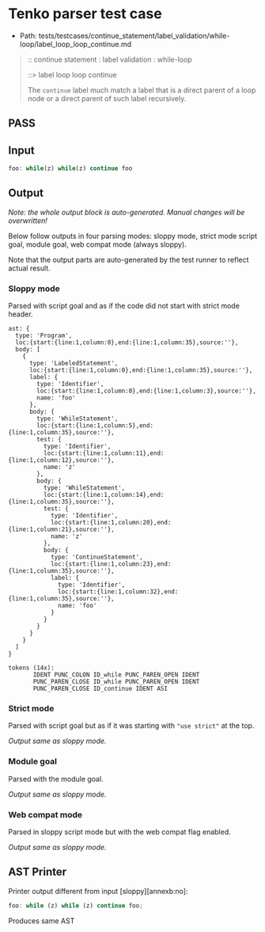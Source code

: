 # Tenko parser test case

- Path: tests/testcases/continue_statement/label_validation/while-loop/label_loop_loop_continue.md

> :: continue statement : label validation : while-loop
>
> ::> label loop loop continue
>
> The `continue` label much match a label that is a direct parent of a loop node or a direct parent of such label recursively.

## PASS

## Input

`````js
foo: while(z) while(z) continue foo
`````

## Output

_Note: the whole output block is auto-generated. Manual changes will be overwritten!_

Below follow outputs in four parsing modes: sloppy mode, strict mode script goal, module goal, web compat mode (always sloppy).

Note that the output parts are auto-generated by the test runner to reflect actual result.

### Sloppy mode

Parsed with script goal and as if the code did not start with strict mode header.

`````
ast: {
  type: 'Program',
  loc:{start:{line:1,column:0},end:{line:1,column:35},source:''},
  body: [
    {
      type: 'LabeledStatement',
      loc:{start:{line:1,column:0},end:{line:1,column:35},source:''},
      label: {
        type: 'Identifier',
        loc:{start:{line:1,column:0},end:{line:1,column:3},source:''},
        name: 'foo'
      },
      body: {
        type: 'WhileStatement',
        loc:{start:{line:1,column:5},end:{line:1,column:35},source:''},
        test: {
          type: 'Identifier',
          loc:{start:{line:1,column:11},end:{line:1,column:12},source:''},
          name: 'z'
        },
        body: {
          type: 'WhileStatement',
          loc:{start:{line:1,column:14},end:{line:1,column:35},source:''},
          test: {
            type: 'Identifier',
            loc:{start:{line:1,column:20},end:{line:1,column:21},source:''},
            name: 'z'
          },
          body: {
            type: 'ContinueStatement',
            loc:{start:{line:1,column:23},end:{line:1,column:35},source:''},
            label: {
              type: 'Identifier',
              loc:{start:{line:1,column:32},end:{line:1,column:35},source:''},
              name: 'foo'
            }
          }
        }
      }
    }
  ]
}

tokens (14x):
       IDENT PUNC_COLON ID_while PUNC_PAREN_OPEN IDENT
       PUNC_PAREN_CLOSE ID_while PUNC_PAREN_OPEN IDENT
       PUNC_PAREN_CLOSE ID_continue IDENT ASI
`````

### Strict mode

Parsed with script goal but as if it was starting with `"use strict"` at the top.

_Output same as sloppy mode._

### Module goal

Parsed with the module goal.

_Output same as sloppy mode._

### Web compat mode

Parsed in sloppy script mode but with the web compat flag enabled.

_Output same as sloppy mode._

## AST Printer

Printer output different from input [sloppy][annexb:no]:

````js
foo: while (z) while (z) continue foo;
````

Produces same AST
